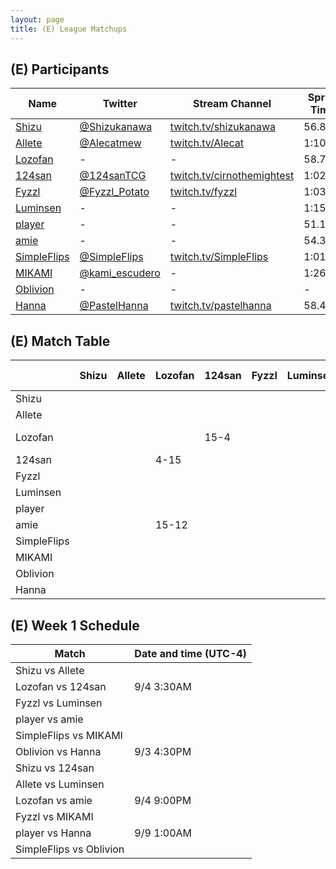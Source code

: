 ```yaml
---
layout: page
title: (E) League Matchups
---
```


## (E) Participants ##

<table>
  <thead>
    <tr>
      <th>Name</th>
      <th>Twitter</th>
      <th>Stream Channel</th>
	  <th>Sprint Time</th>
	  <th>Rating</th>
    </tr>
  </thead>
  <tbody>
    <tr>
      <td><a href="https://steamcommunity.com/id/ShizuHeart/">Shizu</a></td>
      <td><a href="https://twitter.com/Shizukanawa">@Shizukanawa</a></td>
      <td><a href="https://www.twitch.tv/shizukanawa">twitch.tv/shizukanawa</a></td>
      <td>56.86</td>
      <td>9859</td>
    </tr>
    <tr>
      <td><a href="https://steamcommunity.com/id/Alecat/">Allete</a></td>
      <td><a href="https://twitter.com/Alecatmew">@Alecatmew</a></td>
      <td><a href="https://www.twitch.tv/Alecat">twitch.tv/Alecat</a></td>
      <td>1:10</td>
      <td>3000</td>
    </tr>
    <tr>
      <td><a href="https://steamcommunity.com/id/jesusisthenameofthelord/">Lozofan</a></td>
      <td>-</td>
      <td>-</td>
      <td>58.78</td>
      <td>8448</td>
    </tr>
    <tr>
      <td><a href="https://steamcommunity.com/id/cirnothemightest/">124san</a></td>
      <td><a href="https://twitter.com/124sanTCG">@124sanTCG</a></td>
      <td><a href="https://www.twitch.tv/cirnothemightest">twitch.tv/cirnothemightest</a></td>
      <td>1:02.88</td>
      <td>2794</td>
    </tr>
    <tr>
      <td><a href="https://steamcommunity.com/profiles/76561198282875407/">Fyzzl</a></td>
      <td><a href="https://twitter.com/Fyzzl_Potato">@Fyzzl_Potato</a></td>
      <td><a href="https://www.twitch.tv/fyzzl">twitch.tv/fyzzl</a></td>
      <td>1:03.33</td>
      <td>11617</td>
    </tr>
    <tr>
      <td><a href="https://steamcommunity.com/profiles/76561198081928714/">Luminsen</a></td>
      <td>-</td>
      <td>-</td>
      <td>1:15</td>
      <td>11200</td>
    </tr>
    <tr>
      <td><a href="http://steamcommunity.com/id/player1214">player</a></td>
      <td>-</td>
      <td>-</td>
      <td>51.1</td>
      <td>15490</td>
    </tr>
    <tr>
      <td><a href="https://steamcommunity.com/id/amaiamie">amie</a></td>
      <td>-</td>
      <td>-</td>
      <td>54.33</td>
      <td>8320</td>
    </tr>
    <tr>
      <td><a href="https://steamcommunity.com/id/SimpleFlips">SimpleFlips</a></td>
      <td><a href="https://twitter.com/SimpleFlips">@SimpleFlips</a></td>
      <td><a href="https://www.twitch.tv/SimpleFlips">twitch.tv/SimpleFlips</a></td>
      <td>1:01</td>
      <td>13000</td>
    </tr>
    <tr>
      <td><a href="https://steamcommunity.com/profiles/76561198015371933/">MIKAMI</a></td>
      <td><a href="https://twitter.com/kami_escudero">@kami_escudero</a></td>
      <td>-</td>
      <td>1:26</td>
      <td>14882</td>
    </tr>
    <tr>
      <td><a href="https://steamcommunity.com/profiles/76561198043991232">Oblivion</a></td>
      <td>-</td>
      <td>-</td>
      <td>-</td>
      <td>13200</td>
    </tr>
    <tr>
      <td><a href="https://steamcommunity.com/id/hannaglameow/">Hanna</a></td>
      <td><a href="https://twitter.com/PastelHanna">@PastelHanna</a></td>
      <td><a href="https://www.twitch.tv/pastelhanna">twitch.tv/pastelhanna</a></td>
      <td>58.48</td>
      <td>8195</td>
    </tr>
  </tbody>
</table>

## (E) Match Table ##

<table>
  <thead>
    <tr>
      <th> </th>
      <th>Shizu</th>
      <th>Allete</th>
      <th>Lozofan</th>
      <th>124san</th>
      <th>Fyzzl</th>
      <th>Luminsen</th>
      <th>player</th>
      <th>amie</th>
      <th>SimpleFlips</th>
      <th>MIKAMI</th>
      <th>Oblivion</th>
      <th>Hanna</th>
      <th>W-L</th>
      <th>Pt. Diff</th>
    </tr>
  </thead>
  <tbody>
    <tr>
      <td>Shizu</td>
      <td> </td> <!--Shizu-->
      <td> </td> <!--Allete-->
      <td> </td> <!--Lozofan-->
      <td> </td> <!--124san-->
      <td> </td> <!--Fyzzl-->
      <td> </td> <!--Luminsen-->
      <td> </td> <!--player-->
      <td> </td> <!--amie-->
      <td> </td> <!--SimpleFlips-->
      <td> </td> <!--MIKAMI-->
      <td> </td> <!--Oblivion-->
      <td> </td> <!--Hanna-->
      <td> </td>
      <td> </td>
    </tr>
    <tr>
      <td>Allete</td>
      <td> </td> <!--Shizu-->
      <td> </td> <!--Allete-->
      <td> </td> <!--Lozofan-->
      <td> </td> <!--124san-->
      <td> </td> <!--Fyzzl-->
      <td> </td> <!--Luminsen-->
      <td> </td> <!--player-->
      <td> </td> <!--amie-->
      <td> </td> <!--SimpleFlips-->
      <td> </td> <!--MIKAMI-->
      <td> </td> <!--Oblivion-->
      <td> </td> <!--Hanna-->
      <td> </td>
      <td> </td>
    </tr>
    <tr>
      <td>Lozofan</td>
      <td> </td> <!--Shizu-->
      <td> </td> <!--Allete-->
      <td> </td> <!--Lozofan-->
      <td>15-4</td> <!--124san-->
      <td> </td> <!--Fyzzl-->
      <td> </td> <!--Luminsen-->
      <td> </td> <!--player-->
      <td>12-15</td> <!--amie-->
      <td> </td> <!--SimpleFlips-->
      <td> </td> <!--MIKAMI-->
      <td> </td> <!--Oblivion-->
      <td> </td> <!--Hanna-->
      <td> </td>
      <td> </td>
    </tr>
    <tr>
      <td>124san</td>
      <td> </td> <!--Shizu-->
      <td> </td> <!--Allete-->
      <td>4-15</td> <!--Lozofan-->
      <td> </td> <!--124san-->
      <td> </td> <!--Fyzzl-->
      <td> </td> <!--Luminsen-->
      <td> </td> <!--player-->
      <td> </td> <!--amie-->
      <td> </td> <!--SimpleFlips-->
      <td> </td> <!--MIKAMI-->
      <td> </td> <!--Oblivion-->
      <td> </td> <!--Hanna-->
      <td> </td>
      <td> </td>
    </tr>
    <tr>
      <td>Fyzzl</td>
      <td> </td> <!--Shizu-->
      <td> </td> <!--Allete-->
      <td> </td> <!--Lozofan-->
      <td> </td> <!--124san-->
      <td> </td> <!--Fyzzl-->
      <td> </td> <!--Luminsen-->
      <td> </td> <!--player-->
      <td> </td> <!--amie-->
      <td> </td> <!--SimpleFlips-->
      <td> </td> <!--MIKAMI-->
      <td> </td> <!--Oblivion-->
      <td> </td> <!--Hanna-->
      <td> </td>
      <td> </td>
    </tr>
    <tr>
      <td>Luminsen</td>
      <td> </td> <!--Shizu-->
      <td> </td> <!--Allete-->
      <td> </td> <!--Lozofan-->
      <td> </td> <!--124san-->
      <td> </td> <!--Fyzzl-->
      <td> </td> <!--Luminsen-->
      <td> </td> <!--player-->
      <td> </td> <!--amie-->
      <td> </td> <!--SimpleFlips-->
      <td> </td> <!--MIKAMI-->
      <td> </td> <!--Oblivion-->
      <td> </td> <!--Hanna-->
      <td> </td>
      <td> </td>
    </tr>
    <tr>
      <td>player</td>
      <td> </td> <!--Shizu-->
      <td> </td> <!--Allete-->
      <td> </td> <!--Lozofan-->
      <td> </td> <!--124san-->
      <td> </td> <!--Fyzzl-->
      <td> </td> <!--Luminsen-->
      <td> </td> <!--player-->
      <td> </td> <!--amie-->
      <td> </td> <!--SimpleFlips-->
      <td> </td> <!--MIKAMI-->
      <td> </td> <!--Oblivion-->
      <td> </td> <!--Hanna-->
      <td> </td>
      <td> </td>
    </tr>
    <tr>
      <td>amie</td>
      <td> </td> <!--Shizu-->
      <td> </td> <!--Allete-->
      <td>15-12</td> <!--Lozofan-->
      <td> </td> <!--124san-->
      <td> </td> <!--Fyzzl-->
      <td> </td> <!--Luminsen-->
      <td> </td> <!--player-->
      <td> </td> <!--amie-->
      <td> </td> <!--SimpleFlips-->
      <td> </td> <!--MIKAMI-->
      <td> </td> <!--Oblivion-->
      <td> </td> <!--Hanna-->
      <td> </td>
      <td> </td>
    </tr>
    <tr>
      <td>SimpleFlips</td>
      <td> </td> <!--Shizu-->
      <td> </td> <!--Allete-->
      <td> </td> <!--Lozofan-->
      <td> </td> <!--124san-->
      <td> </td> <!--Fyzzl-->
      <td> </td> <!--Luminsen-->
      <td> </td> <!--player-->
      <td> </td> <!--amie-->
      <td> </td> <!--SimpleFlips-->
      <td> </td> <!--MIKAMI-->
      <td> </td> <!--Oblivion-->
      <td> </td> <!--Hanna-->
      <td> </td>
      <td> </td>
    </tr>
    <tr>
      <td>MIKAMI</td>
      <td> </td> <!--Shizu-->
      <td> </td> <!--Allete-->
      <td> </td> <!--Lozofan-->
      <td> </td> <!--124san-->
      <td> </td> <!--Fyzzl-->
      <td> </td> <!--Luminsen-->
      <td> </td> <!--player-->
      <td> </td> <!--amie-->
      <td> </td> <!--SimpleFlips-->
      <td> </td> <!--MIKAMI-->
      <td> </td> <!--Oblivion-->
      <td> </td> <!--Hanna-->
      <td> </td>
      <td> </td>
    </tr>
    <tr>
      <td>Oblivion</td>
      <td> </td> <!--Shizu-->
      <td> </td> <!--Allete-->
      <td> </td> <!--Lozofan-->
      <td> </td> <!--124san-->
      <td> </td> <!--Fyzzl-->
      <td> </td> <!--Luminsen-->
      <td> </td> <!--player-->
      <td> </td> <!--amie-->
      <td> </td> <!--SimpleFlips-->
      <td> </td> <!--MIKAMI-->
      <td> </td> <!--Oblivion-->
      <td>4-15</td> <!--Hanna-->
      <td> </td>
      <td> </td>
    </tr>
    <tr>
      <td>Hanna</td>
      <td> </td> <!--Shizu-->
      <td> </td> <!--Allete-->
      <td> </td> <!--Lozofan-->
      <td> </td> <!--124san-->
      <td> </td> <!--Fyzzl-->
      <td> </td> <!--Luminsen-->
      <td> </td> <!--player-->
      <td> </td> <!--amie-->
      <td> </td> <!--SimpleFlips-->
      <td> </td> <!--MIKAMI-->
      <td>15-4</td> <!--Oblivion-->
      <td> </td> <!--Hanna-->
      <td> </td>
      <td> </td>
    </tr>
  </tbody>
</table>

## (E) Week 1 Schedule ##

<table>
  <thead>
    <tr>
      <th>Match</th>
      <th>Date and time (UTC-4)</th>
    </tr>
  </thead>
  <tbody>
    <tr>
      <td>Shizu vs Allete</td>
      <td> </td>
    </tr>
    <tr>
      <td>Lozofan vs 124san</td>
      <td>9/4 3:30AM</td>
    </tr>
    <tr>
      <td>Fyzzl vs Luminsen</td>
      <td> </td>
    </tr>
    <tr>
      <td>player vs amie</td>
      <td> </td>
    </tr>
    <tr>
      <td>SimpleFlips vs MIKAMI</td>
      <td> </td>
    </tr>
    <tr>
      <td>Oblivion vs Hanna</td>
      <td>9/3 4:30PM</td>
    </tr>
    <tr>
      <td>Shizu vs 124san</td>
      <td> </td>
    </tr>
    <tr>
      <td>Allete vs Luminsen</td>
      <td> </td>
    </tr>
    <tr>
      <td>Lozofan vs amie</td>
      <td>9/4 9:00PM</td>
    </tr>
    <tr>
      <td>Fyzzl vs MIKAMI</td>
      <td> </td>
    </tr>
    <tr>
      <td>player vs Hanna</td>
      <td>9/9 1:00AM</td>
    </tr>
    <tr>
      <td>SimpleFlips vs Oblivion</td>
      <td> </td>
    </tr>
  </tbody>
</table>
